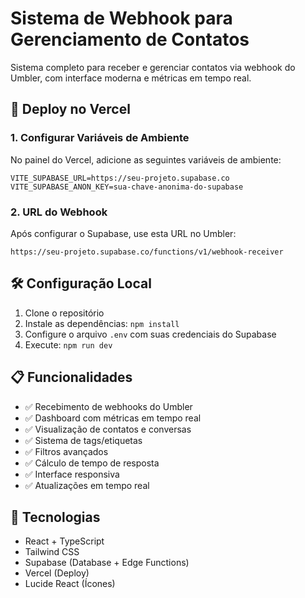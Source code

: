 # Sistema de Webhook para Gerenciamento de Contatos

Sistema completo para receber e gerenciar contatos via webhook do Umbler, com interface moderna e métricas em tempo real.

## 🚀 Deploy no Vercel

### 1. Configurar Variáveis de Ambiente

No painel do Vercel, adicione as seguintes variáveis de ambiente:

```
VITE_SUPABASE_URL=https://seu-projeto.supabase.co
VITE_SUPABASE_ANON_KEY=sua-chave-anonima-do-supabase
```

### 2. URL do Webhook

Após configurar o Supabase, use esta URL no Umbler:
```
https://seu-projeto.supabase.co/functions/v1/webhook-receiver
```

## 🛠️ Configuração Local

1. Clone o repositório
2. Instale as dependências: `npm install`
3. Configure o arquivo `.env` com suas credenciais do Supabase
4. Execute: `npm run dev`

## 📋 Funcionalidades

- ✅ Recebimento de webhooks do Umbler
- ✅ Dashboard com métricas em tempo real
- ✅ Visualização de contatos e conversas
- ✅ Sistema de tags/etiquetas
- ✅ Filtros avançados
- ✅ Cálculo de tempo de resposta
- ✅ Interface responsiva
- ✅ Atualizações em tempo real

## 🔧 Tecnologias

- React + TypeScript
- Tailwind CSS
- Supabase (Database + Edge Functions)
- Vercel (Deploy)
- Lucide React (Ícones)
